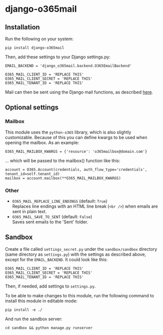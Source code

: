 # django-o365mail

## Installation
Run the following on your system:

    pip install django-o365mail

Then, add these settings to your Django settings.py:

    EMAIL_BACKEND = 'django_o365mail.backend.O365EmailBackend'

    O365_MAIL_CLIENT_ID = 'REPLACE THIS'
    O365_MAIL_CLIENT_SECRET = 'REPLACE THIS'
    O365_MAIL_TENANT_ID = 'REPLACE THIS'

Mail can then be sent using the Django mail functions, as described [here](https://docs.djangoproject.com/en/3.2/topics/email/).

## Optional settings

### Mailbox
This module uses the `python-o365` library, which is also slightly customizable. Because of this you can define kwargs to be used when opening the mailbox. As an example:

    O365_MAIL_MAILBOX_KWARGS = {'resource': 'o365mailbox@domain.com'}

... which will be passed to the mailbox() function like this:

    account = O365.Account(credentials, auth_flow_type='credentials', tenant_id=self.tenant_id)
    mailbox = account.mailbox(**O365_MAIL_MAILBOX_KWARGS)

### Other
- `O365_MAIL_REPLACE_LINE_ENDINGS` (default: `True`)  
  Replaces line endings with an HTML line break (`<br />`) when emails are sent in plain text.
- `O365_MAIL_SAVE_TO_SENT` (default: `False`)  
  Saves sent emails to the 'Sent' folder.

## Sandbox
Create a file called `settings_secret.py` under the `sandbox/sandbox` directory (same directory as `settings.py`) with the settings as described above, except for the `EMAIL_BACKEND`. It could look like this:

    O365_MAIL_CLIENT_ID = 'REPLACE THIS'
    O365_MAIL_CLIENT_SECRET = 'REPLACE THIS'
    O365_MAIL_TENANT_ID = 'REPLACE THIS'

Then, if needed, add settings to `settings.py`.

To be able to make changes to this module, run the following command to install this module in editable mode:

    pip install -e ./

And run the sandbox server:

    cd sandbox && python manage.py runserver

